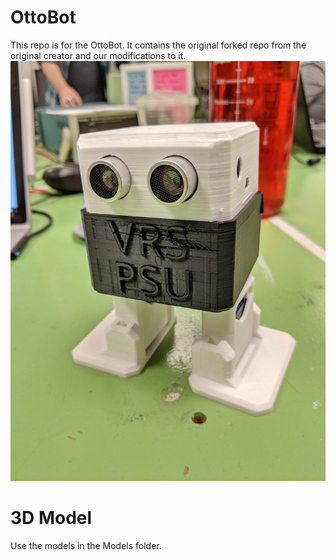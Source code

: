 # OttoBot
This repo is for the OttoBot. It contains the original forked repo from the original creator and our modifications to it.
![VRS PSU OttoBot](/Pictures/VRS_Otto.jpg)

# 3D Model

Use the models in the Models folder.